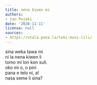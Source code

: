 ```yaml
---
title: nena kiwen mi
authors:
- jan Pojeki
date: '2020-11-11'
license: null
sources:
- https://utala.pona.la/toki-musi-lili/
---
```


sina weka tawa mi  
ni la nena kiwen li  
tomo mi lon kon suli.  
oko mi o, o pini  
pana e telo ni, a!  
nasa seme li sina?